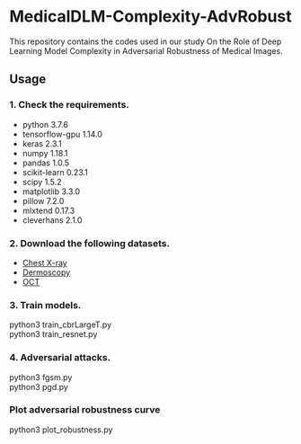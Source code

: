 # MedicalDLM-Complexity-AdvRobust
This repository contains the <!--datasets and-->codes used in our study On the Role of Deep Learning Model Complexity in Adversarial Robustness of Medical Images.
## Usage
### 1. Check the requirements.
* python 3.7.6
* tensorflow-gpu 1.14.0
* keras 2.3.1
* numpy 1.18.1
* pandas 1.0.5
* scikit-learn 0.23.1
* scipy 1.5.2
* matplotlib 3.3.0
* pillow 7.2.0
* mlxtend 0.17.3
* cleverhans 2.1.0
### 2. Download the following datasets.
* [Chest X-ray](https://www.kaggle.com/paultimothymooney/chest-xray-pneumonia)
* [Dermoscopy](https://www.kaggle.com/drscarlat/melanoma)
* [OCT](https://www.kaggle.com/paultimothymooney/kermany2018)
### 3. Train models.
python3 train_cbrLargeT.py<br/>
python3 train_resnet.py<br/>
<!--python3 train_resnet20.py<br/>
python3 train_resnet32.py<br/>
python3 train_resnet50.py<br/>-->
### 4. Adversarial attacks.
<!---# Attacks a pretrained DNN model with FGSM or PGD attack for a specified range of epsilon values<br/>
Generates saliency maps of test data for specified image index at each epsilon value<br/>
Generates decision boundaries of test data for specified image index at each epsilon value -->
python3 fgsm.py<br/>
python3 pgd.py
### Plot adversarial robustness curve
python3 plot_robustness.py





